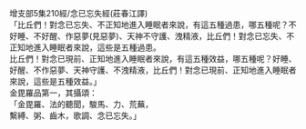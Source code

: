 增支部5集210經/念已忘失經(莊春江譯)  
「比丘們！對念已忘失、不正知地進入睡眠者來說，有這五種過患，哪五種呢？不好睡、不好醒、作惡夢(見惡夢)、天神不守護、洩精液，比丘們！對念已忘失、不正知地進入睡眠者來說，這些是五種過患。  
比丘們！對念已現前、正知地進入睡眠者來說，有這五種效益，哪五種呢？好睡、好醒、不作惡夢、天神守護、不洩精液，比丘們！對念已現前、正知地進入睡眠者來說，這些是五種效益。」  
金毘羅品第一，其攝頌：  
「金毘羅、法的聽聞，駿馬、力、荒蕪，  
繫縛、粥、齒木，歌調、念已忘失。」  
  
  
